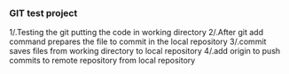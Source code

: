 ### GIT test project

1/.Testing the git putting the code in working directory
2/.After git add command prepares the file to commit in the local repository
3/.commit saves files from working directory to local repository
4/.add origin to push commits to remote repository from local repository